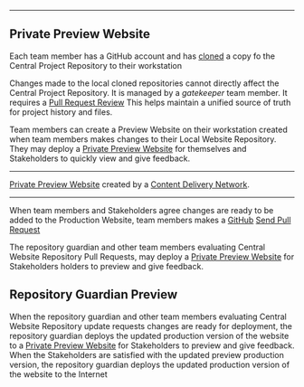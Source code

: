 ---
 
## Private Preview Website

Each team member has a GitHub account and has [cloned](git.md#clone) a copy fo the Central Project Repository to their workstation

Changes made to the local cloned repositories cannot directly affect the Central Project Repository. It is managed by a *gatekeeper* team member. It requires a [Pull Request Review](https://docs.github.com/en/pull-requests/collaborating-with-pull-requests/reviewing-changes-in-pull-requests/about-pull-request-reviews) This helps maintain a unified source of truth for project history and files.

Team members can create a Preview Website on their workstation created when team members makes changes to their Local Website Repository. They may deploy a [Private Preview Website](preview.md) for themselves and Stakeholders to quickly view and give feedback. 

---

[Private Preview Website](preview.md) created by a [Content Delivery Network](cdn_deploy). 

---

When team members and Stakeholders agree  changes are ready to be added to the Production Website,  team members  makes a [GitHub](github.md) [Send Pull Request](https://www.w3schools.com/git/git_remote_send_pull_request.asp?remote=github)

The repository guardian and other team members evaluating Central Website Repository Pull Requests, may deploy a [Private Preview Website](preview.md) for Stakeholders holders to preview and give feedback.


## Repository Guardian Preview

When the repository guardian and other team members evaluating Central Website Repository update requests changes are ready for deployment, the repository guardian deploys the updated production version of the website to a [Private Preview Website](preview.md) for Stakeholders to preview and give feedback. When the Stakeholders are satisfied with the updated preview production version, the repository guardian deploys the updated production version of the website to the Internet